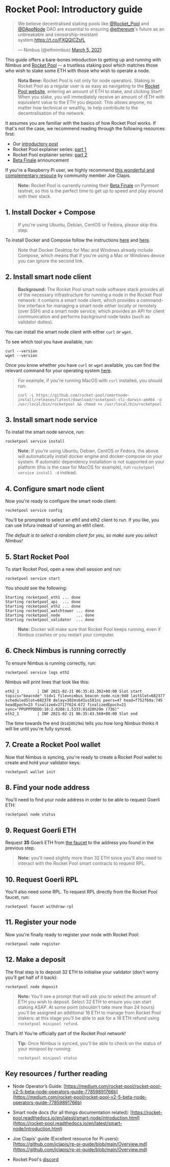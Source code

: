 # Rocket Pool: Introductory guide

<blockquote class="twitter-tweet"><p lang="en" dir="ltr">We believe decentralised staking pools like <a href="https://twitter.com/Rocket_Pool?ref_src=twsrc%5Etfw">@Rocket_Pool</a> and <a href="https://twitter.com/DAppNode?ref_src=twsrc%5Etfw">@DAppNode</a> DAO are essential to ensuring <a href="https://twitter.com/ethereum?ref_src=twsrc%5Etfw">@ethereum</a>&#39;s future as an unbreakable and censorship-resistant system.<a href="https://t.co/FXQQICZsfL">https://t.co/FXQQICZsfL</a></p>&mdash; Nimbus (@ethnimbus) <a href="https://twitter.com/ethnimbus/status/1367841160081907717?ref_src=twsrc%5Etfw">March 5, 2021</a></blockquote> <script async src="https://platform.twitter.com/widgets.js" charset="utf-8"></script>


This guide offers a bare-bones introduction to getting up and running with Nimbus and [Rocket Pool](https://www.rocketpool.net/) -- a trustless staking pool which matches those who wish to stake some ETH with those who wish to operate a node.

> **Nota Bene:** Rocket Pool is not only for node operators. Staking in Rocket Pool as a regular user is as easy as navigating to the [Rocket Pool website](https://beta.rocketpool.net/), entering an amount of ETH to stake, and clicking Start! When you stake, you will immediately receive an amount of rETH with equivalent value to the ETH you deposit. This allows anyone, no matter how technical or wealthy, to help contribute to the decentralisation of the network.

It assumes you are familiar with the basics of how Rocket Pool works. If that's not the case, we recommend reading through the following resources first:
- Our [introductory post](https://our.status.im/rocket-pool-integration/)
- Rocket Pool explainer series: [part 1](https://medium.com/rocket-pool/rocket-pool-staking-protocol-part-1-8be4859e5fbd)
- Rocket Pool explainer series: [part 2](https://medium.com/rocket-pool/rocket-pool-staking-protocol-part-2-e0d346911fe1)
- [Beta Finale](https://medium.com/rocket-pool/rocket-pool-3-0-beta-finale-fb35c4f8e003) announcement

If you're a Raspberry Pi user, we highly recommend [this wonderful and complementary resouce](https://github.com/jclapis/rp-pi-guide/blob/main/Overview.md) by community member Joe Clapis.

> **Note:** Rocket Pool is currently running their [Beta Finale](https://medium.com/rocket-pool/rocket-pool-3-0-beta-finale-fb35c4f8e003) on Pyrmont testnet, so this is the perfect time to get up to speed and play around with their stack.

## 1. Install Docker + Compose

> If you're using  Ubuntu, Debian, CentOS or Fedora, please skip this step.

To install Docker and Compose follow the instructions [here](https://docs.docker.com/get-docker/) and [here](https://docs.docker.com/compose/install/).

> Note that Docker Desktop for Mac and Windows already include Compose, which means that if you're using a Mac or Windows device you can ignore the second link.

## 2. Install smart node client
> **Background:** The Rocket Pool smart node software stack provides all of the necessary infrastructure for running a node in the Rocket Pool network: it contains a smart node client, which provides a command-line interface for managing a smart node either locally or remotely (over SSH) and a smart node service; which provides an API for client communication and performs background node tasks (such as validator duties).


You can install the smart node client with either `curl` or `wget`.

To see which tool you have available, run:

```
curl --version
wget --version
```

Once you know whether you have `curl` or `wget` available, you can find the relevant command for your operating system [here](https://rocket-pool.readthedocs.io/en/latest/smart-node/getting-started.html#installation).

> For example, if you're running MacOS with `curl` installed, you should run:
>
> ```
>curl -L https://github.com/rocket-pool/smartnode-install/releases/latest/download/rocketpool-cli-darwin-amd64 -o /usr/local/bin/rocketpool && chmod +x /usr/local/bin/rocketpool
>```


## 3. Install smart node service

To install the smart node service, run:
```
rocketpool service install
```

> **Note:** If you’re using Ubuntu, Debian, CentOS or Fedora, the above will automatically install docker engine and docker-compose on your system. If automatic dependency installation is not supported on your platform (this is the case for MacOS for example), run `rocketpool service install -d` instead.

## 4. Configure smart node client

Now you're ready to configure the smart node client:
```
rocketpool service config
```

You’ll be prompted to select an eth1 and eth2 client to run. If you like, you can use Infura instead of running an eth1 client.

*The default is to select a random client for you, so make sure you select Nimbus!*

## 5. Start Rocket Pool

To start Rocket Pool, open a new shell session and run:

```
rocketpool service start
```

You should see the following:

```
Starting rocketpool_eth1 ... done
Starting rocketpool_api  ... done
Starting rocketpool_eth2 ... done
Starting rocketpool_watchtower ... done
Starting rocketpool_node       ... done
Starting rocketpool_validator  ... done
```

> **Note:** Docker will make sure that Rocket Pool keeps running, even if Nimbus crashes or you restart your computer.

## 6. Check Nimbus is running correctly

To ensure Nimbus is running correctly, run:

```
rocketpool service logs eth2
```

Nimbus will print lines that look like this:

```
eth2_1        | INF 2021-02-21 06:35:43.302+00:00 Slot start                                 topics="beacnde" tid=1 file=nimbus_beacon_node.nim:940 lastSlot=682377 scheduledSlot=682378 delay=302ms641us581ns peers=47 head=f752f69a:745 headEpoch=23 finalized=2717f624:672 finalizedEpoch=21 sync="PPUPPPDDDD:10:2.0208:1.5333:01d20h29m (736)"
eth2_1        | INF 2021-02-21 06:35:43.568+00:00 Slot end
```

The time towards the end (`01d20h29m`) tells you how long Nimbus thinks it will be until you're fully synced.

## 7. Create a Rocket Pool wallet

Now that Nimbus is syncing, you're ready to create a Rocket Pool wallet to create and hold your validator keys:
```
rocketpool wallet init
```

## 8. Find your node address

You'll need to find your node address in order to be able to request Goerli ETH:
```
rocketpool node status
```

## 9. Request Goerli ETH

Request **35** Goerli ETH from [the faucet](https://faucet.goerli.mudit.blog/) to the address you found in the previous step.

> **Note:** you'll need slightly more than 32 ETH since you'll also need to interact with the Rocket Pool smart contracts to request RPL.



## 10. Request Goerli RPL

You'll also need some RPL. To request RPL directly from the Rocket Pool faucet, run:

```
rocketpool faucet withdraw-rpl
```

## 11. Register your node

Now you're finally ready to register your node with Rocket Pool:

```
rocketpool node register
```

## 12. Make a deposit

The final step is to deposit 32 ETH to initialise your validator (don't worry you'll get half of it back):

```
rocketpool node deposit
```

> **Note:** You’ll see a prompt that will ask you to select the amount of ETH you wish to deposit. Select 32 ETH to ensure you can start staking ASAP. At some point (shouldn't take more than 24 hours) you'll be assigned an additional 16 ETH to manage from Rocket Pool stakers: at this stage you'll be able to ask for a 16 ETH refund using `rocketpool minipool refund`.


That’s it! You’re officially part of the Rocket Pool network!

> **Tip:** Once Nimbus is synced, you'll be able to check on the status of your minipool by running:
> ```
> rocketpool minipool status
> ```


## Key resources / further reading
- Node Operator’s Guide: [https://medium.com/rocket-pool/rocket-pool-v2-5-beta-node-operators-guide-77859891766b](https://medium.com/rocket-pool/rocket-pool-v2-5-beta-node-operators-guide-77859891766b)

- Smart node docs (for all things documentation related): [https://rocket-pool.readthedocs.io/en/latest/smart-node/introduction.html](https://rocket-pool.readthedocs.io/en/latest/smart-node/introduction.html)

- Joe Clapis' guide (Excellent resource for Pi users): [https://github.com/jclapis/rp-pi-guide/blob/main/Overview.md](https://github.com/jclapis/rp-pi-guide/blob/main/Overview.md)

- Rocket Pool's [discord](https://discord.gg/a5zVQd66gr)
